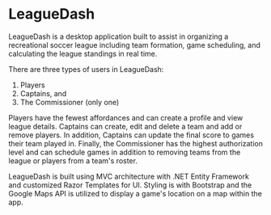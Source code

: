 # LeagueDash

LeagueDash is a desktop application built to assist in organizing a recreational soccer league including team formation,
game scheduling, and calculating the league standings in real time.

There are three types of users in LeagueDash:

1. Players
1. Captains, and
1. The Commissioner (only one)

Players have the fewest affordances and can create a profile and view league details. Captains can create, edit and delete a team and add or remove players. In addition, Captains can update the final score to games their team played in. Finally, the Commissioner has the highest authorization level and can schedule games in addition to removing teams from the league or players from a team's roster.

LeagueDash is built using MVC architecture with .NET Entity Framework and customized Razor Templates for UI. Styling is with Bootstrap and the Google Maps API is utilized to display a game's location on a map within the app.
